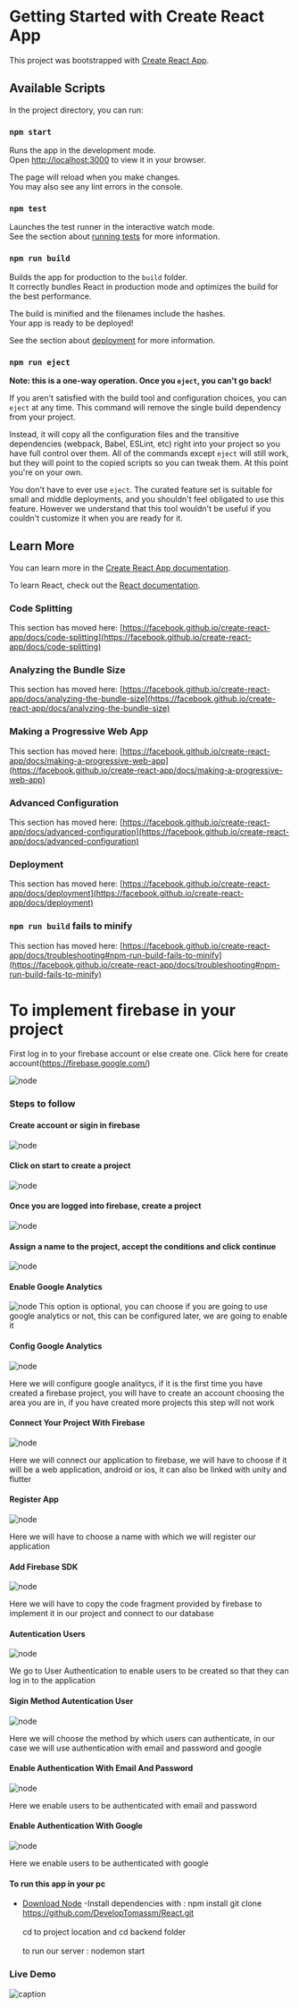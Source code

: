 # Getting Started with Create React App

This project was bootstrapped with [Create React App](https://github.com/facebook/create-react-app).

## Available Scripts

In the project directory, you can run:

### `npm start`

Runs the app in the development mode.\
Open [http://localhost:3000](http://localhost:3000) to view it in your browser.

The page will reload when you make changes.\
You may also see any lint errors in the console.

### `npm test`

Launches the test runner in the interactive watch mode.\
See the section about [running tests](https://facebook.github.io/create-react-app/docs/running-tests) for more information.

### `npm run build`

Builds the app for production to the `build` folder.\
It correctly bundles React in production mode and optimizes the build for the best performance.

The build is minified and the filenames include the hashes.\
Your app is ready to be deployed!

See the section about [deployment](https://facebook.github.io/create-react-app/docs/deployment) for more information.

### `npm run eject`

**Note: this is a one-way operation. Once you `eject`, you can't go back!**

If you aren't satisfied with the build tool and configuration choices, you can `eject` at any time. This command will remove the single build dependency from your project.

Instead, it will copy all the configuration files and the transitive dependencies (webpack, Babel, ESLint, etc) right into your project so you have full control over them. All of the commands except `eject` will still work, but they will point to the copied scripts so you can tweak them. At this point you're on your own.

You don't have to ever use `eject`. The curated feature set is suitable for small and middle deployments, and you shouldn't feel obligated to use this feature. However we understand that this tool wouldn't be useful if you couldn't customize it when you are ready for it.

## Learn More

You can learn more in the [Create React App documentation](https://facebook.github.io/create-react-app/docs/getting-started).

To learn React, check out the [React documentation](https://reactjs.org/).

### Code Splitting

This section has moved here: [https://facebook.github.io/create-react-app/docs/code-splitting](https://facebook.github.io/create-react-app/docs/code-splitting)

### Analyzing the Bundle Size

This section has moved here: [https://facebook.github.io/create-react-app/docs/analyzing-the-bundle-size](https://facebook.github.io/create-react-app/docs/analyzing-the-bundle-size)

### Making a Progressive Web App

This section has moved here: [https://facebook.github.io/create-react-app/docs/making-a-progressive-web-app](https://facebook.github.io/create-react-app/docs/making-a-progressive-web-app)

### Advanced Configuration

This section has moved here: [https://facebook.github.io/create-react-app/docs/advanced-configuration](https://facebook.github.io/create-react-app/docs/advanced-configuration)

### Deployment

This section has moved here: [https://facebook.github.io/create-react-app/docs/deployment](https://facebook.github.io/create-react-app/docs/deployment)

### `npm run build` fails to minify

This section has moved here: [https://facebook.github.io/create-react-app/docs/troubleshooting#npm-run-build-fails-to-minify](https://facebook.github.io/create-react-app/docs/troubleshooting#npm-run-build-fails-to-minify)



# To implement firebase in your project
First log in to your firebase account or else create one.
Click here for create account(https://firebase.google.com/)

![node](https://raw.githubusercontent.com/DevelopTomassm/capturas-readme/main/LoginRegistroFirebase/FirebaseCreateAccount.JPG)

### Steps to follow
#### Create account or sigin in firebase
![node](https://raw.githubusercontent.com/DevelopTomassm/capturas-readme/main/LoginRegistroFirebase/FirebaseLogin.JPG)


#### Click on start to create a project
![node](https://raw.githubusercontent.com/DevelopTomassm/capturas-readme/main/LoginRegistroFirebase/FirebaseInit.JPG)


#### Once you are logged into firebase, create a project
![node](https://raw.githubusercontent.com/DevelopTomassm/capturas-readme/main/LoginRegistroFirebase/CreateProject.JPG)



#### Assign a name to the project, accept the conditions and click continue
![node](https://raw.githubusercontent.com/DevelopTomassm/capturas-readme/main/LoginRegistroFirebase/CreateP2.JPG)


#### Enable Google Analytics
![node](https://raw.githubusercontent.com/DevelopTomassm/capturas-readme/main/LoginRegistroFirebase/CreateP3.JPG)
This option is optional, you can choose if you are going to use google analytics or not, this can be configured later, we are going to enable it


#### Config Google Analytics
![node](https://raw.githubusercontent.com/DevelopTomassm/capturas-readme/main/LoginRegistroFirebase/CreateP4.JPG)

Here we will configure google analitycs, if it is the first time you have created a firebase project, you will have to create an account choosing the area you are in, if you have created more projects this step will not work


#### Connect Your Project With Firebase
![node](https://raw.githubusercontent.com/DevelopTomassm/capturas-readme/main/LoginRegistroFirebase/FirebaseConnect.JPG)

Here we will connect our application to firebase, we will have to choose if it will be a web application, android or ios, it can also be linked with unity and flutter


#### Register App
![node](https://raw.githubusercontent.com/DevelopTomassm/capturas-readme/main/LoginRegistroFirebase/RegistrarApp.JPG)

Here we will have to choose a name with which we will register our application

#### Add Firebase SDK
![node](https://raw.githubusercontent.com/DevelopTomassm/capturas-readme/main/LoginRegistroFirebase/Fconect.JPG)

Here we will have to copy the code fragment provided by firebase to implement it in our project and connect to our database


#### Autentication Users
![node](https://raw.githubusercontent.com/DevelopTomassm/capturas-readme/main/LoginRegistroFirebase/Autentication.JPG)

We go to User Authentication to enable users to be created so that they can log in to the application


#### Sigin Method Autentication User
![node](https://raw.githubusercontent.com/DevelopTomassm/capturas-readme/main/LoginRegistroFirebase/Auth.JPG)

Here we will choose the method by which users can authenticate, in our case we will use authentication with email and password and google


#### Enable Authentication With Email And Password
![node](https://raw.githubusercontent.com/DevelopTomassm/capturas-readme/main/LoginRegistroFirebase/EmailPass.JPG)

Here we enable users to be authenticated with email and password


#### Enable Authentication With Google
![node](https://raw.githubusercontent.com/DevelopTomassm/capturas-readme/main/LoginRegistroFirebase/Google.JPG)

Here we enable users to be authenticated with google



#### To run this app in your pc
- [Download Node](https://nodejs.org/en/)
-Install dependencies with : npm install
git clone https://github.com/DevelopTomassm/React.git
<br><br>
cd to project location and cd backend folder<br><br>
to run our server : nodemon start

### Live Demo

![caption](https://github.com/DevelopTomassm/DevelopTomassm/blob/main/video1924679795.gif)

